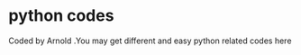 # python codes












Coded by Arnold  .You may get different and easy python related codes here


